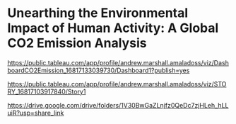 # Unearthing the Environmental Impact of Human Activity: A Global CO2 Emission Analysis

https://public.tableau.com/app/profile/andrew.marshall.amaladoss/viz/DashboardCO2Emission_16817133039730/Dashboard1?publish=yes

https://public.tableau.com/app/profile/andrew.marshall.amaladoss/viz/STORY_16817103917840/Story1

https://drive.google.com/drive/folders/1V30BwGaZLnjfz0QeDc7zjHLeh_hLLuiR?usp=share_link
